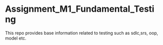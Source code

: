 # Assignment_M1_Fundamental_Testing
This repo provides base information related to testing such as sdlc,srs, oop, model etc.
